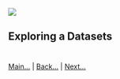
![](https://www.python.org/static/img/python-logo.png)

## Exploring a Datasets
 

#
[Main...](https://github.com/ptoraskar/Python-Learning/blob/master/README.md) | [Back...](/Module-5/4_Joins_data_objects.md) | [Next...](/Module-5/6_analysing_dataset.md)